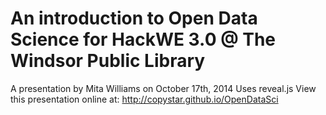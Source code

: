 # An introduction to Open Data Science for HackWE 3.0 @ The Windsor Public Library

A presentation by Mita Williams on October 17th, 2014
Uses reveal.js
View this presentation online at: http://copystar.github.io/OpenDataSci
